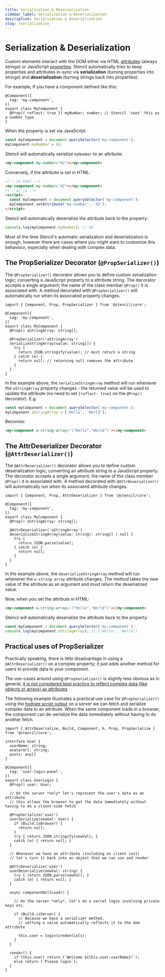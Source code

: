 ```yaml
---
title: Serialization & Deserialization
sidebar_label: Serialization & Deserialization
description: Serialization & Deserialization
slug: /serialization
---
```


# Serialization & Deserialization

Custom elements interact with the DOM either via HTML [attributes](https://open-wc.org/guides/knowledge/attributes-and-properties/#attributes) (always strings) or JavaScript [properties](https://open-wc.org/guides/knowledge/attributes-and-properties/#properties). Stencil automatically tries to keep properties and attributes in-sync via **serialization** (turning properties into strings) and **deserialization** (turning strings back into properties).

For example, if you have a component defined like this:

```tsx
@Component({
  tag: 'my-component',
})
export class MyComponent {
  @Prop({ reflect: true }) myNumber: number; // Stencil 'sees' this as a number type
}
```

When the property is set via JavaScript:

```js
const myComponent = document.querySelector('my-component');
myComponent.myNumber = 42;
```

Stencil will automatically serialize `myNumber` to an attribute:

```html
<my-component my-number="42"></my-component>
```

Conversely, if the attribute is set in HTML:

```html
<!-- in html -->
<my-component my-number="42"></my-component>
<!-- or js -->
<script>
  const myComponent = document.querySelector('my-component');
  myComponent.setAttribute('my-number', '43');
</script>
```

Stencil will automatically deserialize the attribute back to the property:

```js
console.log(myComponent.myNumber); // 43
```

Most of the time Stencil's automatic serialization and deserialization is enough, however there are cases where you might want to customize this behaviour, especially when dealing with complex data.


## The PropSerializer Decorator (`@PropSerializer()`)

The `@PropSerializer()` decorator allows you to define custom serialization logic; converting a JavaScript property to a attribute string. The decorator accepts a single argument; the name of the class member `@Prop()` it is associated with. A method decorated with `@PropSerializer()` will automatically run when its associated property changes.

```tsx
import { Component, Prop, PropSerializer } from '@stencil/core';

@Component({
  tag: 'my-component',
})
export class MyComponent {
  @Prop() aStringArray: string[];

  @PropSerializer('aStringArray')
  serializeStringArray(value: string[]) {
    try {
      return JSON.stringify(value); // must return a string
    } catch (e) {
      return null; // returning null removes the attribute
    }
  }
}
```

In the example above, the `serializeStringArray` method will run whenever the `aStringArray` property changes - the returned value will be used to update the attribute (no need to set `{reflect: true}` on the `@Prop()` decorator). E.g.

```js
const myComponent = document.querySelector('my-component');
myComponent.aStringArray = ['Hello', 'World'];
```

Becomes:

```html
<my-component a-string-array='["Hello","World"]'></my-component>
```

## The AttrDeserializer Decorator (`@AttrDeserializer()`)

The `@AttrDeserializer()` decorator allows you to define custom deserialization logic; converting an attribute string to a JavaScript property. The decorator accepts a single argument; the name of the class member `@Prop()` it is associated with. A method decorated with `@AttrDeserializer()` will automatically run when its associated attribute changes.

```tsx
import { Component, Prop, AttrDeserializer } from '@stencil/core';

@Component({
  tag: 'my-component',
})
export class MyComponent {
  @Prop() aStringArray: string[];

  @AttrDeserializer('aStringArray')
  deserializeStringArray(value: string): string[] | null {
    try {
      return JSON.parse(value);
    } catch (e) {
      return null;
    }
  }
}
```

In the example above, the `deserializeStringArray` method will run whenever the `a-string-array` attribute changes. The method takes the new value of the attribute as an argument and must return the deserialized value.

Now, when you set the attribute in HTML:

```html
<my-component a-string-array='["Hello","World"]'></my-component>
```

Stencil will automatically deserialize the attribute back to the property:

```js
const myComponent = document.querySelector('my-component');
console.log(myComponent.aStringArray); // ['Hello', 'World']
```

## Practical uses of PropSerializer

Practically speaking, there is little disadvantage in using a `@AttrDeserializer()` on a complex property; it just adds another method for users to provide data to your component.

The use-cases around using `@PropSerializer()` is slightly less obvious as in general, [it is not considered best practice to reflect complex data (like objects or arrays) as attributes](https://web.dev/articles/custom-elements-best-practices#aim-to-only-accept-rich-data-objects,-arrays-as-properties.) 

The following example illustrates a practical use case for `@PropSerializer()` using the [hydrate script output](../guides/hydrate-app.md) on a server we can fetch and serialize complex data to an attribute. When the same component loads in a browser, the component can de-serialize the data immediately without having to do another fetch. 

```tsx
import { AttrDeserialize, Build, Component, h, Prop, PropSerialize } from '@stencil/core';

interface User {
  userName: string;
  avatarUrl: string;
  posts: any[]
}

@Component({
  tag: 'user-login-panel',
})
export class UserLogin {
  @Prop() user: User;

  // On the server *only* let's represent the user's data as an attribute
  // this allows the browser to get the data immediately without having to do a client-side fetch

  @PropSerialize('user')
  userSerialize(newVal: User) {
    if (Build.isBrowser) {
      return null;
    } 
    try { return JSON.stringify(newVal); } 
    catch (e) { return null; }
  }
  
  // Whenever we have an attribute (including on client init)
  // let's turn it back into an object that we can use and render

  @AttrDeserialize('user')
  userDeserialize(newVal: string) {
    try { return JSON.parse(newVal); } 
    catch (e) { return null; }
  }

  async componentWillLoad() {
    
    // On the server *only*, let's do a secret login involving private keys etc.
    
    if (Build.isServer) {  
      // Because we have a serializer method, 
      // setting a value automatically reflects it to the dom attribute 
      
      this.user = login(credentials);
    }    
  }

  render() {
    if (this.user) return (`Welcome ${this.user.userName}!`);
    else return (`Please login`);
  }
}
```